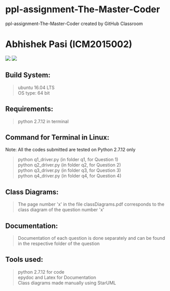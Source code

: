 # ppl-assignment-The-Master-Coder
ppl-assignment-The-Master-Coder created by GitHub Classroom <br />
# Abhishek Pasi  (**ICM2015002**)

<img src="https://img.shields.io/badge/language-Python 2.7.12-brightgreen.svg"/> <img src="https://raw.githubusercontent.com/rhoit/mode-icons/dump/icons/python.png"/>

## Build System:
>ubuntu 16.04 LTS <br />
>OS type: 64 bit

## Requirements:
>python 2.7.12 in terminal

## Command for Terminal in Linux:
Note: All the codes submitted are tested on Python 2.7.12 only
>python q1_driver.py      (in folder q1, for Question 1)<br />
>python q2_driver.py      (in folder q2, for Question 2)<br />
>python q3_driver.py      (in folder q3, for Question 3)<br />
>python q4_driver.py      (in folder q4, for Question 4)

## Class Diagrams:
>The page number 'x' in the file classDiagrams.pdf corresponds to the class diagram of the question number 'x'

## Documentation:
>Documentation of each question is done separately and can be found in the respective folder of the question

## Tools used:
>python 2.7.12 for code <br />
>epydoc and Latex for Documentation <br />
>Class diagrams made manually using StarUML
